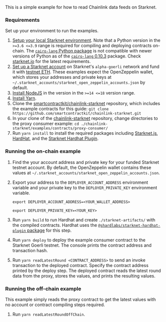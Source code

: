 This is a simple example for how to read Chainlink data feeds on Starknet.

### Requirements

Set up your environment to run the examples.

1. [Setup your local Starknet environment](https://starknet.io/docs/quickstart.html). Note that a Python version in the `>=3.6 <=3.9` range is required for compiling and deploying contracts on-chain. The [`cairo-lang` Python package](https://pypi.org/project/cairo-lang/) is not compatible with newer versions of Python as of the [`cairo-lang` 0.10.3](https://pypi.org/project/cairo-lang/0.10.3/) package. Check [starknet.io](https://starknet.io/docs/quickstart.html) for the latest requirements.
1. [Set up a Starknet account](https://starknet.io/docs/hello_starknet/account_setup.html) on Starknet's `alpha-goerli` network and fund it with [testnet ETH](https://faucet.goerli.starknet.io/). These examples expect the OpenZeppelin wallet, which stores your addresses and private keys at `~/.starknet_accounts/starknet_open_zeppelin_accounts.json` by default.
1. [Install NodeJS](https://nodejs.org/en/download/) in the version in the `>=14 <=18` version range.
1. [Install Yarn](https://classic.yarnpkg.com/lang/en/docs/install/).
1. Clone the [smartcontractkit/chainlink-starknet](https://github.com/smartcontractkit/chainlink-starknet) repository, which includes the example contracts for this guide: `git clone https://github.com/smartcontractkit/chainlink-starknet.git`
1. In your clone of the [chainlink-starknet](https://github.com/smartcontractkit/chainlink-starknet) repository, change directories to the proxy consumer example: `cd ./chainlink-starknet/examples/contracts/proxy-consumer/`
1. Run `yarn install` to install the required packages including [Starknet.js](https://www.starknetjs.com/), [HardHat](https://hardhat.org/), and the [Starknet Hardhat Plugin](https://shard-labs.github.io/starknet-hardhat-plugin/).

### Running the on-chain example

1. Find the your account address and private key for your funded Starknet testnet account. By default, the OpenZeppelin wallet contains these values at `~/.starknet_accounts/starknet_open_zeppelin_accounts.json`.
1. Export your address to the `DEPLOYER_ACCOUNT_ADDRESS` environment variable and your private key to the `DEPLOYER_PRIVATE_KEY` environment variable.

   ```shell
   export DEPLOYER_ACCOUNT_ADDRESS=<YOUR_WALLET_ADDRESS>
   ```

   ```shell
   export DEPLOYER_PRIVATE_KEY=<YOUR_KEY>
   ```

1. Run `yarn build` to run Hardhat and create `./starknet-artifacts/` with the compiled contracts. Hardhat uses the [`@shardlabs/starknet-hardhat-plugin` package](https://www.npmjs.com/package/@shardlabs/starknet-hardhat-plugin) for this step.
1. Run `yarn deploy` to deploy the example consumer contract to the Starknet Goerli testnet. The console prints the contract address and transaction hash.
1. Run `yarn readLatestRound <CONTRACT_ADDRESS>` to send an invoke transaction to the deployed contract. Specify the contract address printed by the deploy step. The deployed contract reads the latest round data from the proxy, stores the values, and prints the resulting values.

### Running the off-chain example

This example simply reads the proxy contract to get the latest values with no account or contract compiling steps required.

1. Run `yarn readLatestRoundOffChain`.
